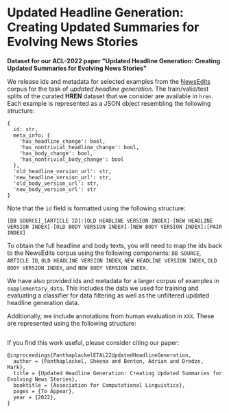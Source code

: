 # Updated Headline Generation: Creating Updated Summaries for Evolving News Stories

**Dataset for our ACL-2022 paper "Updated Headline Generation: Creating Updated Summaries for Evolving News Stories"**

We release ids and metadata for selected examples from the [NewsEdits](https://arxiv.org/abs/2104.09647) corpus for the task of *updated headline generation*. The train/valid/test splits of the curated **HREN** dataset that we consider are available in `hren`. Each example is represented as a JSON object resembling the following structure:

```
{
  id: str,
  meta_info: {
    'has_headline_change': bool,
    'has_nontrivial_headline_change': bool,
    'has_body_change': bool,
    'has_nontrivial_body_change': bool
  },
  'old_headline_version_url': str,
  'new_headline_version_url': str,
  'old_body_version_url': str,
  'new_body_version_url': str
}
```

Note that the `id` field is formatted using the following structure:

```
[DB SOURCE]_[ARTICLE ID]:[OLD HEADLINE VERSION INDEX]-[NEW HEADLINE VERSION INDEX]-[OLD BODY VERSION INDEX]-[NEW BODY VERSION INDEX]:[PAIR INDEX]
```

To obtain the full headline and body texts, you will need to map the ids back to the NewsEdits corpus using the following components: `DB SOURCE`, `ARTICLE ID`, `OLD HEADLINE VERSION INDEX`, `NEW HEADLINE VERSION INDEX`, `OLD BODY VERSION INDEX`, and `NEW BODY VERSION INDEX`.

We have also provided ids and metadata for a larger corpus of examples in `supplementary_data`. This includes the data we used for training and evaluating a classifier for data filtering as well as the unfiltered updated headline generation data.

Additionally, we include annotations from human evaluation in `XXX`. These are represented using the following structure:

```

```


If you find this work useful, please consider citing our paper:

```
@inproceedings{PanthaplackelETAL22UpdatedHeadlineGeneration,
  author = {Panthaplackel, Sheena and Benton, Adrian and Dredze, Mark},
  title = {Updated Headline Generation: Creating Updated Summaries for Evolving News Stories},
  booktitle = {Association for Computational Linguistics},
  pages = {To Appear},
  year = {2022},
}
```
